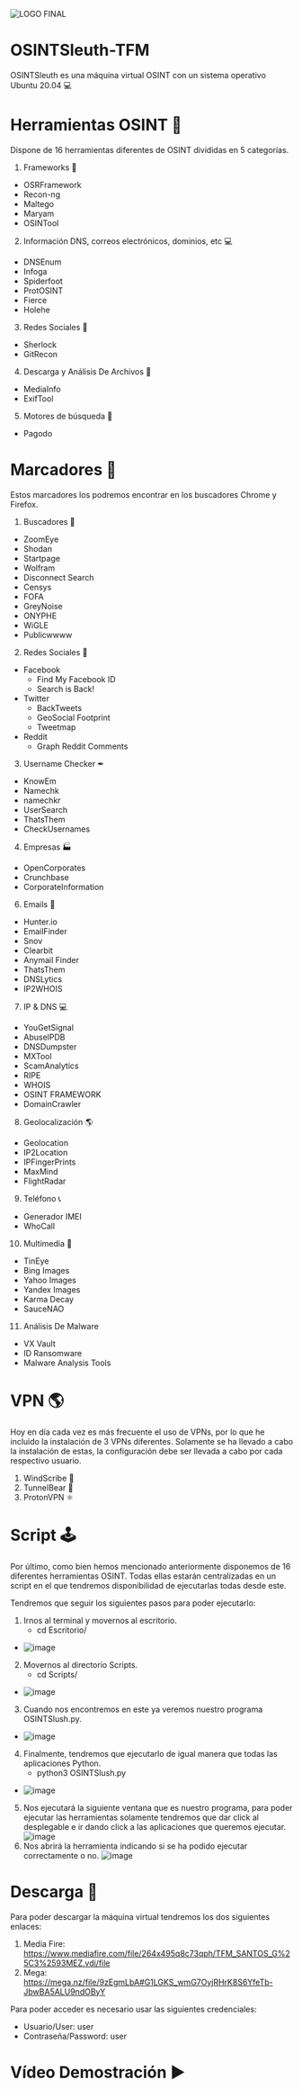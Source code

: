 ![LOGO FINAL](https://github.com/OSINTSlush/OSINTSlush-TFM/assets/140528708/a7997579-eef9-482b-8cb0-c6ee7ed7226a)
# OSINTSleuth-TFM

OSINTSleuth es una máquina virtual OSINT con un sistema operativo Ubuntu 20.04 💻

# Herramientas OSINT 🔧

Dispone de 16 herramientas diferentes de OSINT divididas en 5 categorías.

1. Frameworks 🎰
- OSRFramework
- Recon-ng
- Maltego
- Maryam
- OSINTool

2. Información DNS, correos electrónicos, dominios, etc 💻
- DNSEnum
- Infoga
- Spiderfoot
- ProtOSINT
- Fierce
- Holehe

3. Redes Sociales 📱
- Sherlock
- GitRecon

4. Descarga y Análisis De Archivos 💽
- MediaInfo
- ExifTool

5. Motores de búsqueda 🔎
- Pagodo

# Marcadores 📌

Estos marcadores los podremos encontrar en los buscadores Chrome y Firefox.

1. Buscadores 🔎
  - ZoomEye
  - Shodan
  - Startpage
  - Wolfram
  - Disconnect Search
  - Censys
  - FOFA
  - GreyNoise
  - ONYPHE
  - WiGLE
  - Publicwwww

2. Redes Sociales 📱
  - Facebook
    - Find My Facebook ID
    - Search is Back!
  - Twitter
    - BackTweets
    - GeoSocial Footprint
    - Tweetmap
  - Reddit
    - Graph Reddit Comments

3. Username Checker ✒
- KnowEm
- Namechk
- namechkr
- UserSearch
- ThatsThem
- CheckUsernames

4. Empresas 🏭
- OpenCorporates
- Crunchbase
- CorporateInformation

6. Emails 📩
- Hunter.io
- EmailFinder
- Snov
- Clearbit
- Anymail Finder
- ThatsThem
- DNSLytics
- IP2WHOIS

7. IP & DNS 💻
- YouGetSignal
- AbuselPDB
- DNSDumpster
- MXTool
- ScamAnalytics
- RIPE
- WHOIS
- OSINT FRAMEWORK
- DomainCrawler

8. Geolocalización 🌎
- Geolocation
- IP2Location
- IPFingerPrints
- MaxMind
- FlightRadar

9. Teléfono 📞
- Generador IMEI
- WhoCall

10. Multimedia 💾
- TinEye
- Bing Images
- Yahoo Images
- Yandex Images
- Karma Decay
- SauceNAO
     
11. Análisis De Malware
- VX Vault
- ID Ransomware
- Malware Analysis Tools


# VPN 🌎

Hoy en día cada vez es más frecuente el uso de VPNs, por lo que he incluido la instalación de 3 VPNs diferentes.
Solamente se ha llevado a cabo la instalación de estas, la configuración debe ser llevada a cabo por cada respectivo usuario.

1. WindScribe 💨
2. TunnelBear 🐻
3. ProtonVPN ⚛️

# Script 🕹

Por último, como bien hemos mencionado anteriormente disponemos de 16 diferentes herramientas OSINT.
Todas ellas estarán centralizadas en un script en el que tendremos disponibilidad de ejecutarlas todas desde este.

Tendremos que seguir los siguientes pasos para poder ejecutarlo:

1. Irnos al terminal y movernos al escritorio.
   - cd Escritorio/
  - ![image](https://github.com/OSINTSlush/OSINTSlush-TFM/assets/140528708/a7e82cae-8458-4a8f-8f6a-63175c469a3e)
2. Movernos al directorio Scripts.
   - cd Scripts/
  - ![image](https://github.com/OSINTSlush/OSINTSlush-TFM/assets/140528708/42b339c7-782d-4b96-906b-0f05e2609e8c)
3. Cuando nos encontremos en este ya veremos nuestro programa OSINTSlush.py.
  - ![image](https://github.com/OSINTSlush/OSINTSlush-TFM/assets/140528708/52c78938-9b46-4288-9394-b70adda8b65a)
4. Finalmente, tendremos que ejecutarlo de igual manera que todas las aplicaciones Python.
   - python3 OSINTSlush.py
  - ![image](https://github.com/OSINTSlush/OSINTSlush-TFM/assets/140528708/908c3db1-ddfb-4867-97ba-f67785898724)
5. Nos ejecutará la siguiente ventana que es nuestro programa, para poder ejecutar las herramientas solamente tendremos que dar click al desplegable e ir dando click a las aplicaciones que queremos ejecutar.
   ![image](https://github.com/OSINTSlush/OSINTSlush-TFM/assets/140528708/64c86f36-2b0c-410d-b30b-baa669b81c69)
6. Nos abrirá la herramienta indicando si se ha podido ejecutar correctamente o no.
   ![image](https://github.com/OSINTSlush/OSINTSlush-TFM/assets/140528708/cfd59192-9199-4a58-a226-95969ed010ff)

# Descarga 💾

Para poder descargar la máquina virtual tendremos los dos siguientes enlaces:

1. Media Fire: https://www.mediafire.com/file/264x495q8c73qph/TFM_SANTOS_G%25C3%2593MEZ.vdi/file
2. Mega: https://mega.nz/file/9zEgmLbA#G1LGKS_wmG7OyjRHrK8S6YfeTb-JbwBA5ALU9ndOByY

Para poder acceder es necesario usar las siguientes credenciales:
- Usuario/User: user
- Contraseña/Password: user

# Vídeo Demostración ▶️
